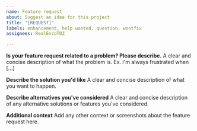 ```yaml
---
name: Feature request
about: Suggest an idea for this project
title: "[REQUEST]"
labels: enhancement, help wanted, question, wontfix
assignees: RealEnzoTDZ

---
```


**Is your feature request related to a problem? Please describe.**
A clear and concise description of what the problem is. Ex. I'm always frustrated when [...]

**Describe the solution you'd like**
A clear and concise description of what you want to happen.

**Describe alternatives you've considered**
A clear and concise description of any alternative solutions or features you've considered.

**Additional context**
Add any other context or screenshots about the feature request here.
